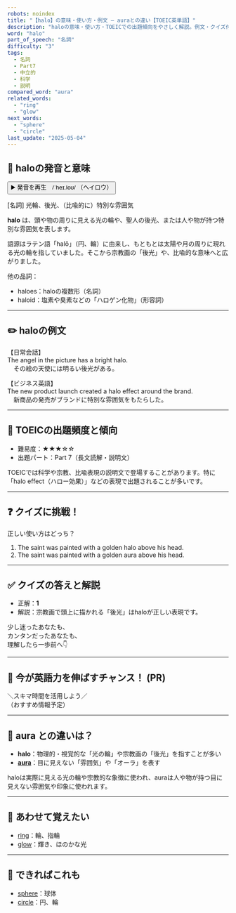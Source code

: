 ```yaml
---
robots: noindex
title: "【halo】の意味・使い方・例文 ― auraとの違い【TOEIC英単語】"
description: "haloの意味・使い方・TOEICでの出題傾向をやさしく解説。例文・クイズ付きでauraとの違いもわかりやすく学べます。"
word: "halo"
part_of_speech: "名詞"
difficulty: "3"
tags:
  - 名詞
  - Part7
  - 中立的
  - 科学
  - 説明
compared_word: "aura"
related_words:
  - "ring"
  - "glow"
next_words:
  - "sphere"
  - "circle"
last_update: "2025-05-04"
---
```


## 🔰 haloの発音と意味

<button class="play-audio" onclick="playTTS('halo')">
  <span class="play-audio-main">
    ▶️ 発音を再生　/ˈheɪ.loʊ/
  </span>
  <span class="play-audio-sub">
    （ヘイロウ）
  </span>
</button>

[名詞] 光輪、後光、（比喩的に）特別な雰囲気

**halo** は、頭や物の周りに見える光の輪や、聖人の後光、または人や物が持つ特別な雰囲気を表します。

語源はラテン語「halō」（円、輪）に由来し、もともとは太陽や月の周りに現れる光の輪を指していました。そこから宗教画の「後光」や、比喩的な意味へと広がりました。

他の品詞：  
- haloes：haloの複数形（名詞）
- haloid：塩素や臭素などの「ハロゲン化物」（形容詞）

---

## ✏️ haloの例文

【日常会話】  
The angel in the picture has a bright halo.  
　その絵の天使には明るい後光がある。

【ビジネス英語】  
The new product launch created a halo effect around the brand.  
　新商品の発売がブランドに特別な雰囲気をもたらした。

---

## 🎯 TOEICの出題頻度と傾向

- 難易度：★★★☆☆
- 出題パート：Part 7（長文読解・説明文）

TOEICでは科学や宗教、比喩表現の説明文で登場することがあります。特に「halo effect（ハロー効果）」などの表現で出題されることが多いです。

---

## ❓ クイズに挑戦！

正しい使い方はどっち？

1. The saint was painted with a golden halo above his head.  
2. The saint was painted with a golden aura above his head.

---

## ✅ クイズの答えと解説

- 正解：**1**
- 解説：宗教画で頭上に描かれる「後光」はhaloが正しい表現です。

少し迷ったあなたも、  
カンタンだったあなたも、  
理解したら一歩前へ👇️

---

## 🚀 今が英語力を伸ばすチャンス！ (PR)

<div class="info-center">
＼スキマ時間を活用しよう／<br>  
（おすすめ情報予定）
</div>

---

## 🤔  aura との違いは？

- **halo**：物理的・視覚的な「光の輪」や宗教画の「後光」を指すことが多い
- **[aura](/aura)**：目に見えない「雰囲気」や「オーラ」を表す

haloは実際に見える光の輪や宗教的な象徴に使われ、auraは人や物が持つ目に見えない雰囲気や印象に使われます。

---

## 🧩 あわせて覚えたい

- [ring](/ring)：輪、指輪
- [glow](/glow)：輝き、ほのかな光

---

## 📖 できればこれも

- [sphere](/sphere)：球体
- [circle](/circle)：円、輪
<!-- cvid: aid40_bid06 -->
